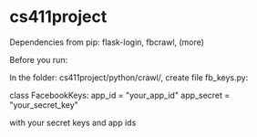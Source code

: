 cs411project
============

Dependencies from pip: flask-login, fbcrawl, (more)

Before you run:

In the folder: cs411project/python/crawl/, create file fb_keys.py:

class FacebookKeys:
	app_id = "your_app_id"
	app_secret = "your_secret_key"
	
with your secret keys and app ids
	
	
